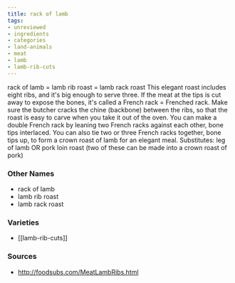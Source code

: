 ```yaml
---
title: rack of lamb
tags:
- unreviewed
- ingredients
- categories
- land-animals
- meat
- lamb
- lamb-rib-cuts
---
```

rack of lamb = lamb rib roast = lamb rack roast This elegant roast includes eight ribs, and it's big enough to serve three. If the meat at the tips is cut away to expose the bones, it's called a French rack = Frenched rack. Make sure the butcher cracks the chine (backbone) between the ribs, so that the roast is easy to carve when you take it out of the oven. You can make a double French rack by leaning two French racks against each other, bone tips interlaced. You can also tie two or three French racks together, bone tips up, to form a crown roast of lamb for an elegant meal. Substitutes: leg of lamb OR pork loin roast (two of these can be made into a crown roast of pork)

### Other Names

* rack of lamb
* lamb rib roast
* lamb rack roast

### Varieties

* [[lamb-rib-cuts]]

### Sources
* http://foodsubs.com/MeatLambRibs.html
